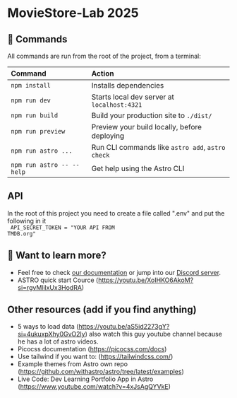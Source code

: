 # MovieStore-Lab 2025

## 🧞 Commands

All commands are run from the root of the project, from a terminal:

| Command                   | Action                                           |
| :------------------------ | :----------------------------------------------- |
| `npm install`             | Installs dependencies                            |
| `npm run dev`             | Starts local dev server at `localhost:4321`      |
| `npm run build`           | Build your production site to `./dist/`          |
| `npm run preview`         | Preview your build locally, before deploying     |
| `npm run astro ...`       | Run CLI commands like `astro add`, `astro check` |
| `npm run astro -- --help` | Get help using the Astro CLI                     |

## API

In the root of this project you need to create a file called ".env" and put the following in it<br>
<code>
API_SECRET_TOKEN = "YOUR API FROM TMDB.org"
</code>

## 👀 Want to learn more?

- Feel free to check [our documentation](https://docs.astro.build) or jump into our [Discord server](https://astro.build/chat).
- ASTRO quick start Cource (https://youtu.be/XoIHKO6AkoM?si=rgvMlilxUx3HodRA)

## Other resources (add if you find anything)

- 5 ways to load data (https://youtu.be/aS5id2273gY?si=4ukuxpXhy0GvO2ly) also watch this guy youtube channel because he has a lot of astro videos.
- Picocss documentation (https://picocss.com/docs)
- Use tailwind if you want to: (https://tailwindcss.com/)
- Example themes from Astro own repo (https://github.com/withastro/astro/tree/latest/examples)
- Live Code: Dev Learning Portfolio App in Astro (https://www.youtube.com/watch?v=4xJsAgQYVkE)
